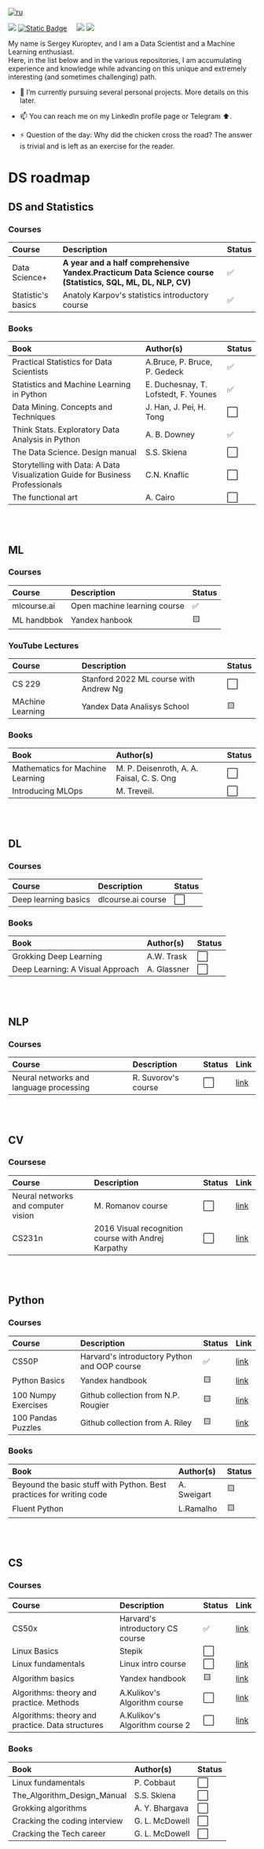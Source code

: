 [![ru](https://img.shields.io/badge/lang-ru-red.svg)](README.md)

<a href="https://www.linkedin.com/in/sergey-kuroptev-0015402a2/"><img src="https://img.shields.io/badge/LINKEDIN-12100E?logo=linkedin&color=282A36&logoColor=white" /></a>
<a href="https://t.me/mrBrain_101"><img alt="Static Badge" src="https://img.shields.io/badge/TG-%40SKuroptev?style=flat&logo=telegram&color=grey"></a>
&nbsp;&nbsp;&nbsp;
<a href="https://leetcode.com/u/mrBrain101/"><img src="https://img.shields.io/badge/LeetCode-gray?logo=LEETCODE" /></a>
<a href="https://www.kaggle.com/sergeykuroptev"><img src="https://img.shields.io/badge/Kaggle-gray?logo=KAGGLE" /></a>

My name is Sergey Kuroptev, and I am a Data Scientist and a Machine Learning enthusiast.<br>
Here, in the list below and in the various repositories, I am accumulating experience and knowledge while advancing on this unique and extremely interesting (and sometimes challenging) path.

- 🌱 I’m currently pursuing several personal projects. More details on this later.
- 📫 You can reach me on my LinkedIn profile page or Telegram ⬆️.
  
- ⚡ Question of the day: Why did the chicken cross the road? The answer is trivial and is left as an exercise for the reader.



# DS roadmap

## DS and Statistics

### Courses
| Course | Description | Status |
|:--|:--|:--|
| Data Science+ | <b>A year and a half comprehensive Yandex.Practicum Data Science course (Statistics, SQL, ML, DL, NLP, CV)</b> | ✅ |
| Statistic's basics | Anatoly Karpov's statistics introductory course | ✅ |

### Books
| Book | Author(s) | Status |
|:--|:--|:--|
| Practical Statistics for Data Scientists | A.Bruce, P. Bruce, P. Gedeck | ✅ |
| Statistics and Machine Learning in Python | E. Duchesnay, T. Lofstedt, F. Younes | ✅ |
| Data Mining. Concepts and Techniques | J. Han, J. Pei, H. Tong | ⬜ |
| Think Stats. Exploratory Data Analysis in Python | A. B. Downey | ✅ |
| The Data Science. Design manual | S.S. Skiena | ⬜ |
| Storytelling with Data: A Data Visualization Guide for Business Professionals | C.N. Knaflic | ⬜ |
| The functional art | A. Cairo | ⬜ |

<br><br>

<!--## Competitions
| Name | Platform | Description | Link |
|:--|:--|:--|:--|-->


## ML

### Courses
| Course | Description | Status |
|:--|:--|:--|
| mlcourse.ai | Open machine learning course | ✅ |
| ML handbbok | Yandex hanbook | 🟨 |

### YouTube Lectures
| Course | Description | Status |
|:--|:--|:--|
| CS 229 | Stanford 2022 ML course with Andrew Ng | ⬜ |
| MAchine Learning | Yandex Data Analisys School | 🟨 |

### Books
| Book | Author(s) | Status |
|:--|:--|:--|
| Mathematics for Machine Learning | M. P. Deisenroth, A. A. Faisal, C. S. Ong | ⬜ |
| Introducing MLOps | M. Treveil. | ⬜ |

<br><br>

## DL

### Courses
| Course | Description | Status |
|:--|:--|:--|
| Deep learning basics | dlcourse.ai course | ⬜ |

### Books
| Book | Author(s) | Status |
|:--|:--|:--|
| Grokking Deep Learning | A.W. Trask | ⬜ |
| Deep Learning: A Visual Approach | A. Glassner | ⬜ |

<br><br>


## NLP
### Courses
| Course | Description | Status | Link |
|:--|:--|:--|:--|
| Neural networks and language processing | R. Suvorov's course | ⬜ | [link](https://stepik.org/course/54098/promo)

<br><br>


## CV
### Coursese
| Course | Description | Status | Link |
|:--|:--|:--|:--|
| Neural networks and computer vision | M. Romanov course | ⬜ | [link](https://stepik.org/course/50352/promo)
| CS231n | 2016 Visual recognition course with Andrej Karpathy | ⬜ | [link](https://youtube.com/playlist?list=PLlQXC4BDK2Qjtv-9pypk0xUu8zEE1C0tD&si=vq1b7YgmvGCOFGrd)

<br><br>


## Python

### Courses
| Course | Description | Status | Link
|:--|:--|:--|:--|
| CS50P | Harvard's introductory Python and OOP course | ✅ | [link](https://youtube.com/playlist?list=PLhQjrBD2T380F_inVRXMIHCqLaNUd7bN4&si=IluuC7UM_cp5GyEc) |
| Python Basics | Yandex handbook | 🟨 | [link](https://education.yandex.ru/handbook/python) |
| 100 Numpy Exercises | Github collection from N.P. Rougier | 🟨 | [link](https://github.com/rougier/numpy-100) |
| 100 Pandas Puzzles | Github collection from A. Riley | 🟨 | [link](https://github.com/ajcr/100-pandas-puzzles) |

### Books
| Book | Author(s) | Status |
|:--|:--|:--|
| Beyound the basic stuff with Python. Best practices for writing code | A. Sweigart | 🟨 |
| Fluent Python | L.Ramalho | 🟨 |

<br><br>


## CS

### Courses
| Course | Description | Status | Link |
|:--|:--|:--|:--|
| CS50x | Harvard's introductory CS course | ✅ | [link](https://youtube.com/playlist?list=PLhQjrBD2T3817j24-GogXmWqO5Q5vYy0V&si=mmXi6lQb9j3zWays)
| Linux Basics | Stepik | ⬜ |
| Linux fundamentals | Linux intro course | ⬜ | [link](https://tryhackme.com/module/linux-fundamentals)
| Algorithm basics | Yandex handbook | 🟨 | [link](https://education.yandex.ru/handbook/algorithms)
| Algorithms: theory and practice. Methods |  A.Kulikov's Algorithm course | ⬜ | [link](https://stepik.org/course/217/promo)
| Algorithms: theory and practice. Data structures | A.Kulikov's Algorithm course 2 | ⬜ | [link](https://stepik.org/course/1547/promo)

### Books
| Book | Author(s) | Status |
|:--|:--|:--|
| Linux fundamentals | P. Cobbaut | ⬜ |
| The_Algorithm_Design_Manual | S.S. Skiena | ⬜ |
| Grokking algorithms | A. Y. Bhargava | ⬜ |
| Cracking the coding interview | G. L. McDowell | ⬜ |
| Cracking the Tech career | G. L. McDowell | ⬜ |
